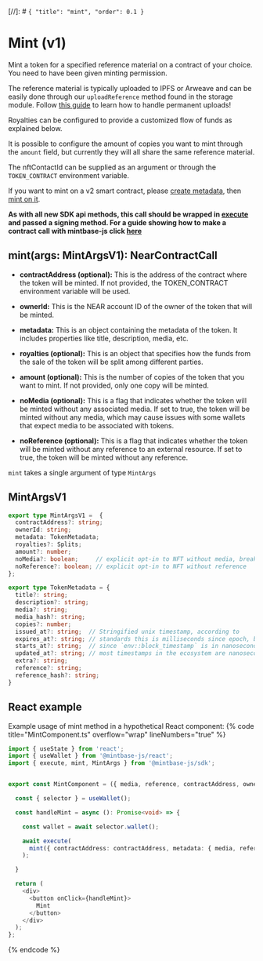 [//]: # `{ "title": "mint", "order": 0.1 }`

# Mint (v1)

Mint a token for a specified reference material on a contract of your choice. You need to have been given minting permission.

The reference material is typically uploaded to IPFS or Arweave and can be easily done through our `uploadReference` method found in the storage module. Follow [this guide](https://docs.mintbase.xyz/dev/getting-started/upload-reference-material-to-arweave-and-mint) to learn how to handle permanent uploads!

Royalties can be configured to provide a customized flow of funds as explained below.

It is possible to configure the amount of copies you want to mint through the `amount` field, but currently they will all share the same reference material.

The nftContactId can be supplied as an argument or through the `TOKEN_CONTRACT` environment variable.

If you want to mint on a v2 smart contract, please [create metadata](../createMetadata/README.md), then [mint on it](../mintOnMetadata/README.md).

**As with all new SDK api methods, this call should be wrapped in [execute](../#execute) and passed a signing method. For a guide showing how to make a contract call with mintbase-js click [here](https://docs.mintbase.xyz/dev/getting-started/make-your-first-contract-call-deploycontract)**

## mint(args: MintArgsV1): NearContractCall

- **contractAddress (optional):** This is the address of the contract where the token will be minted. If not provided, the TOKEN_CONTRACT environment variable will be used.

- **ownerId:** This is the NEAR account ID of the owner of the token that will be minted.

- **metadata:** This is an object containing the metadata of the token. It includes properties like title, description, media, etc.

- **royalties (optional):** This is an object that specifies how the funds from the sale of the token will be split among different parties.

- **amount (optional):** This is the number of copies of the token that you want to mint. If not provided, only one copy will be minted.

- **noMedia (optional):** This is a flag that indicates whether the token will be minted without any associated media. If set to true, the token will be minted without any media, which may cause issues with some wallets that expect media to be associated with tokens.


- **noReference (optional):** This is a flag that indicates whether the token will be minted without any reference to an external resource. If set to true, the token will be minted without any reference.


`mint` takes a single argument of type `MintArgs`

## MintArgsV1



```typescript
export type MintArgsV1 =  {
  contractAddress?: string;
  ownerId: string;
  metadata: TokenMetadata;
  royalties?: Splits;
  amount?: number;
  noMedia?: boolean;     // explicit opt-in to NFT without media, breaks wallets
  noReference?: boolean; // explicit opt-in to NFT without reference
};

export type TokenMetadata = {
  title?: string;
  description?: string;
  media?: string;
  media_hash?: string;
  copies?: number;
  issued_at?: string;  // Stringified unix timestamp, according to
  expires_at?: string; // standards this is milliseconds since epoch, but
  starts_at?: string;  // since `env::block_timestamp` is in nanoseconds
  updated_at?: string; // most timestamps in the ecosystem are nanoseconds
  extra?: string;
  reference?: string;
  reference_hash?: string;
}
```

## React example

Example usage of mint method in a hypothetical React component:
{% code title="MintComponent.ts" overflow="wrap" lineNumbers="true" %}

```typescript
import { useState } from 'react';
import { useWallet } from '@mintbase-js/react';
import { execute, mint, MintArgs } from '@mintbase-js/sdk';


export const MintComponent = ({ media, reference, contractAddress, owner }: MintArgs): JSX.Element => {

  const { selector } = useWallet();

  const handleMint = async (): Promise<void> => {

    const wallet = await selector.wallet();

    await execute(
      mint({ contractAddress: contractAddress, metadata: { media, reference }, ownerId: owner })
    );

  }

  return (
    <div>
      <button onClick={handleMint}>
        Mint
      </button>
    </div>
  );
};
```
{% endcode %}
